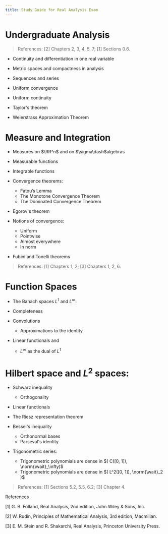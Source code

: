 ```yaml
---
title: Study Guide for Real Analysis Exam
---
```



# Undergraduate Analysis

> References: [2] Chapters 2, 3, 4, 5, 7; [1] Sections 0.6.

- Continuity and differentiation in one real variable

- Metric spaces and compactness in analysis

- Sequences and series

- Uniform convergence 

- Uniform continuity

- Taylor's theorem

- Weierstrass Approximation Theorem


# Measure and Integration

- Measures on $\RR^n$ and on $\sigma\dash$algebras

- Measurable functions

- Integrable functions

- Convergence theorems:
  - Fatou’s Lemma
  - The Monotone Convergence Theorem
  - The Dominated Convergence Theorem

- Egorov's theorem

- Notions of convergence: 
  - Uniform 
  - Pointwise 
  - Almost everywhere 
  - In norm

- Fubini and Tonelli theorems

> References: [1] Chapters 1, 2; [3] Chapters 1, 2, 6.

# Function Spaces

- The Banach spaces $L^1$ and $L^\infty$:

- Completeness

- Convolutions 
  - Approximations to the identity

- Linear functionals and 
  - $L^\infty$ as the dual of $L^1$

# Hilbert space and $L^2$ spaces:

- Schwarz inequality 
  - Orthogonality

- Linear functionals 
-   The Riesz representation theorem

- Bessel's inequality
  - Orthonormal bases 
  - Parseval's identity

- Trigonometric series: 
  - Trigonometric polynomials are dense in $( C([0, 1]), \norm{\wait}_\infty)$ 
  - Trigonometric polynomials are dense in $( L^2([0, 1]), \norm{\wait}_2 )$

> References: [1] Sections 5.2, 5.5, 6.2; [3] Chapter 4.

References

[1] G. B. Folland, Real Analysis, 2nd edition, John Wiley & Sons, Inc.

[2] W. Rudin, Principles of Mathematical Analysis, 3rd edition, Macmillan.

[3] E. M. Stein and R. Shakarchi, Real Analysis, Princeton University Press.
